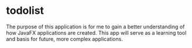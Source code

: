 # todolist
The purpose of this application is for me to gain a better understanding of how JavaFX applications are created. This app will serve as a learning tool
and basis for future, more complex applications.
